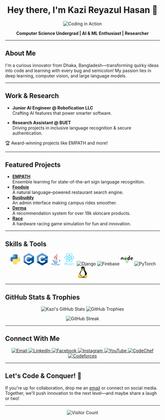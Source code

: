 <h1 align="center">Hey there, I'm Kazi Reyazul Hasan 🚀</h1>

<p align="center">
  <img src="https://media2.giphy.com/media/v1.Y2lkPTc5MGI3NjExcnUxMHkwemR6c2d2a29yMWw5NGNjMGx6MjZ5NmxtZ3R5czFvZ2NkeiZlcD12MV9pbnRlcm5hbF9naWZfYnlfaWQmY3Q9Zw/4TtTVTmBoXp8txRU0C/giphy.gif" alt="Coding in Action" width="200" />
</p>

<p align="center">
  <strong>Computer Science Undergrad | AI & ML Enthusiast | Researcher</strong>
</p>

---

## About Me

I'm a curious innovator from Dhaka, Bangladesh—transforming quirky ideas into code and learning with every bug and semicolon! My passion lies in deep learning, computer vision, and large language models.

---

## Work & Research

- **Junior AI Engineer @ Robofication LLC**  
  Crafting AI features that power smarter software.
  
- **Research Assistant @ BUET**  
  Driving projects in inclusive language recognition & secure authentication.

🏆 Award-winning projects like EMPATH and more!

---

## Featured Projects

- **[EMPATH](https://github.com/kreyazulh/EMPATH)**  
  Ensemble learning for state-of-the-art sign language recognition.
- **[Foodsie](https://youtu.be/G46kLlevq7s?si=kORvGAcu2on4ngsY)**  
  A natural language–powered restaurant search engine.
- **[Busbuddy](https://github.com/kreyazulh/CSE-408-BusBuddy-Admin-End)**  
  An admin interface making campus rides smoother.
- **[Derma](https://github.com/kreyazulh/Derma-Recommendation-System)**  
  A recommendation system for over 19k skincare products.
- **[Race](https://github.com/kreyazulh/CSE-316-Microcontroller-Project-and-Labworks/tree/main/project)**  
  A hardware racing game simulation for fun and innovation.

---

## Skills & Tools

<p align="center">
  <img src="https://raw.githubusercontent.com/devicons/devicon/master/icons/python/python-original.svg" alt="Python" width="40" height="40" />
  <img src="https://raw.githubusercontent.com/devicons/devicon/master/icons/c/c-original.svg" alt="C" width="40" height="40" />
  <img src="https://raw.githubusercontent.com/devicons/devicon/master/icons/cplusplus/cplusplus-original.svg" alt="C++" width="40" height="40" />
  <img src="https://raw.githubusercontent.com/devicons/devicon/master/icons/java/java-original.svg" alt="Java" width="40" height="40" />
  <img src="https://raw.githubusercontent.com/devicons/devicon/master/icons/react/react-original-wordmark.svg" alt="React" width="40" height="40" />
  <img src="https://cdn.worldvectorlogo.com/logos/django.svg" alt="Django" width="40" height="40" />
  <img src="https://www.vectorlogo.zone/logos/firebase/firebase-icon.svg" alt="Firebase" width="40" height="40" />
  <img src="https://raw.githubusercontent.com/devicons/devicon/master/icons/nodejs/nodejs-original-wordmark.svg" alt="NodeJS" width="40" height="40" />
  <img src="https://www.vectorlogo.zone/logos/pytorch/pytorch-icon.svg" alt="PyTorch" width="40" height="40" />
  <img src="https://raw.githubusercontent.com/devicons/devicon/master/icons/linux/linux-original.svg" alt="Linux" width="40" height="40" />
</p>

---

## GitHub Stats & Trophies

<p align="center">
  <img src="https://github-readme-stats-sigma-five.vercel.app/api?username=kreyazulh&show_icons=true&locale=en" alt="Kazi's GitHub Stats" />
  <img src="https://github-readme-trophy.vercel.app/?username=kreyazulh" alt="GitHub Trophies" />
</p>

<p align="center">
  <img src="https://github-readme-streak-stats.herokuapp.com/?user=kreyazulh" alt="GitHub Streak" />
</p>

---

## Connect With Me

<p align="center">
  <a href="mailto:kazireyazulhasan@gmail.com">
    <img src="https://img.shields.io/badge/Email-kazireyazulhasan@gmail.com-c14438?style=for-the-badge&logo=Gmail&logoColor=white" alt="Email" />
  </a>
  <a href="https://www.linkedin.com/in/kazi-reyazul-hasan-2678b4210/">
    <img src="https://img.shields.io/badge/LinkedIn-Connect-blue?style=for-the-badge&logo=LinkedIn" alt="LinkedIn" />
  </a>
  <a href="https://www.facebook.com/reyazul.hasan.5494/">
    <img src="https://img.shields.io/badge/Facebook-Follow-blue?style=for-the-badge&logo=Facebook" alt="Facebook" />
  </a>
  <a href="https://www.instagram.com/kreyazulh/">
    <img src="https://img.shields.io/badge/Instagram-Follow-E4405F?style=for-the-badge&logo=Instagram&logoColor=white" alt="Instagram" />
  </a>
  <a href="https://www.youtube.com/@kazireyazulhasan">
    <img src="https://img.shields.io/badge/YouTube-Subscribe-red?style=for-the-badge&logo=YouTube&logoColor=white" alt="YouTube" />
  </a>
  <a href="https://codechef.com/users/reyazul">
    <img src="https://img.shields.io/badge/CodeChef-Code-orange?style=for-the-badge&logo=CodeChef&logoColor=white" alt="CodeChef" />
  </a>
  <a href="https://codeforces.com/profile/reyazul">
    <img src="https://img.shields.io/badge/Codeforces-Compete-brightgreen?style=for-the-badge&logo=Codeforces&logoColor=white" alt="Codeforces" />
  </a>
</p>

---

## Let's Code & Conquer! 🎯

If you're up for collaboration, drop me an [email](mailto:kazireyazulhasan@gmail.com) or connect on social media. Together, we'll push innovation to the next level—and maybe share a laugh or two!

---

<p align="center">
  <img src="https://profile-counter.glitch.me/kreyazulh/count.svg" alt="Visitor Count" />
</p>
